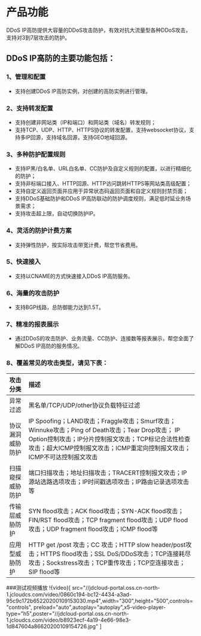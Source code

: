 # 产品功能

DDoS IP高防提供大容量的DDoS攻击防护，有效对抗大流量型各种DDoS攻击，支持对3到7层攻击的防护。

## DDoS IP高防的主要功能包括：

### 1、管理和配置
- 支持创建DDoS IP高防实例，对创建的高防实例进行管理。

### 2、支持转发配置
- 支持创建非网站类（IP和端口）和网站类（域名）转发规则；
- 支持TCP、UDP、HTTP、HTTPS协议的转发配置，支持websocket协议，支持多IP回源，支持域名回源，支持GEO地域回源。

### 3、多种防护配置规则
- 支持IP黑/白名单、URL白名单、CC防护及自定义规则的配置，以进行精细化的防护；
- 支持非标端口接入、HTTP回源、HTTP访问跳转HTTPS等网站类高级配置；
- 支持自定义返回页面并应用于异常状态码返回页面和自定义规则封禁页面；
- 支持DDoS基础防护和DDoS IP高防联动的防护调度规则，满足低时延业务场景需求；
- 支持攻击超上限，自动切换防护IP。

### 4、灵活的防护计费方案
- 支持弹性防护，按实际攻击带宽计费，帮您节省费用。

### 5、快速接入
- 支持以CNAME的方式快速接入DDoS IP高防服务。

### 6、海量的攻击防护
- 支持BGP线路，总防御能力达到1.5T。

### 7、精准的报表展示
- 通过DDoS的攻击防护、业务流量、CC防护、连接数等报表展示，帮您全面了解DDoS IP高防的服务情况。

### 8、覆盖常见的攻击类型，请见下表：

| 攻击分类 | 描述 | 
| :- | :- |
| 异常过滤     | 黑名单/TCP/UDP/other协议负载特征过滤 |
|协议漏洞威胁防护|IP Spoofing；LAND攻击；Fraggle攻击；Smurf攻击；Winnuke攻击；Ping of Death攻击；Tear Drop攻击； IP Option控制攻击；IP分片控制报文攻击；TCP标记合法性检查攻击；超大ICMP控制报文攻击；ICMP重定向控制报文攻击；ICMP不可达控制报文攻击|
|扫描窥探威胁防护|端口扫描攻击；地址扫描攻击；TRACERT控制报文攻击；IP源站选路选项攻击；IP时间戳选项攻击；IP路由记录选项攻击等|
|传输层威胁防护|SYN flood攻击；ACK flood攻击；SYN-ACK flood攻击；FIN/RST flood攻击；TCP fragment flood攻击；UDP flood攻击；UDP fragment flood攻击；ICMP flood等|
|应用型威胁防护|HTTP get /post 攻击；CC 攻击；HTTP slow header/post攻击；HTTPS flood攻击；SSL DoS/DDoS攻击；TCP连接耗尽攻击；Sockstress攻击；TCP重传攻击；TCP空连接攻击；SIP flood等|

###测试视频播放
!{video}[ src="//jdcloud-portal.oss.cn-north-1.jcloudcs.com/video/0860c194-bc12-4434-a3ad-95c9c172b65220200109153030.mp4",width="300",height="500",controls="controls", preload="auto",autoplay="autoplay",x5-video-player-type="h5",poster="//jdcloud-portal.oss.cn-north-1.jcloudcs.com/video/b8923ecf-4a19-4e66-98e3-1d847604a86620200109154726.jpg" ]
